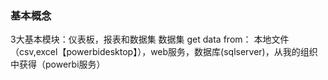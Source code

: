 ### 基本概念
3大基本模块：仪表板，报表和数据集
数据集
  get data from：
    本地文件（csv,excel【powerbidesktop】），web服务，数据库(sqlserver)，从我的组织中获得（powerbi服务）
